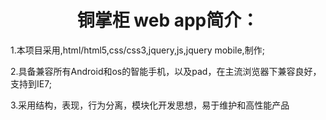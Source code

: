<h1 style="text-align:center">铜掌柜 web app简介：</h1>
<p >1.本项目采用,html/html5,css/css3,jquery,js,jquery mobile,制作;</p>
<p>2.具备兼容所有Android和os的智能手机，以及pad，在主流浏览器下兼容良好，支持到IE7;</p>
<p>3.采用结构，表现，行为分离，模块化开发思想，易于维护和高性能产品</p>






